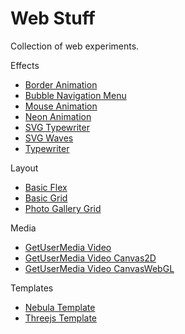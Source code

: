 # Web Stuff

Collection of web experiments.

Effects
* [Border Animation](https://adcimon.github.io/web-stuff/effects/border-animation)
* [Bubble Navigation Menu](https://adcimon.github.io/web-stuff/effects/bubble-navigation-menu)
* [Mouse Animation](https://adcimon.github.io/web-stuff/effects/mouse-animation)
* [Neon Animation](https://adcimon.github.io/web-stuff/effects/neon-animation)
* [SVG Typewriter](https://adcimon.github.io/web-stuff/effects/svg-typewriter)
* [SVG Waves](https://adcimon.github.io/web-stuff/effects/svg-waves)
* [Typewriter](https://adcimon.github.io/web-stuff/effects/typewriter)

Layout
* [Basic Flex](https://adcimon.github.io/web-stuff/layout/basic-flex)
* [Basic Grid](https://adcimon.github.io/web-stuff/layout/basic-grid)
* [Photo Gallery Grid](https://adcimon.github.io/web-stuff/layout/photo-gallery-grid)

Media
* [GetUserMedia Video](https://adcimon.github.io/web-stuff/media/getusermedia-video)
* [GetUserMedia Video Canvas2D](https://adcimon.github.io/web-stuff/media/getusermedia-video-canvas2d)
* [GetUserMedia Video CanvasWebGL](https://adcimon.github.io/web-stuff/media/getusermedia-video-canvaswebgl)

Templates
* [Nebula Template](https://adcimon.github.io/web-stuff/templates/nebula-template)
* [Threejs Template](https://adcimon.github.io/web-stuff/templates/threejs-template)
